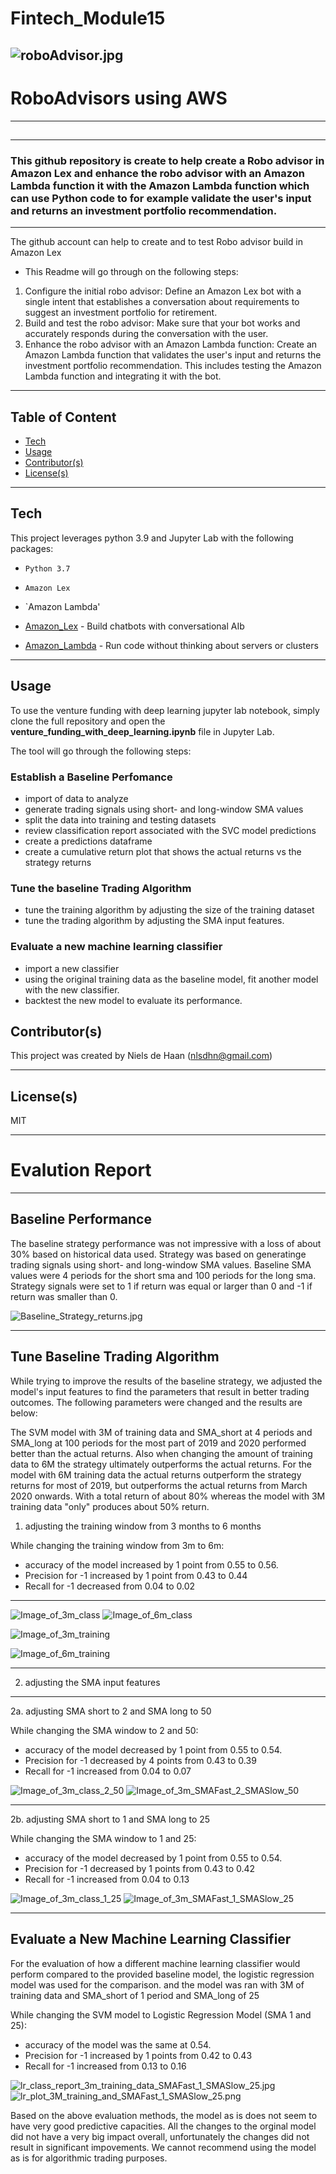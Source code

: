 # Fintech_Module15

![roboAdvisor.jpg](https://github.com/nielsdehaan1977/Fintech_Module15/blob/main/Media/roboAdvisor.jpg)
---
# RoboAdvisors using AWS
---
## 


---
### This github repository is create to help create a Robo advisor in Amazon Lex and enhance the robo advisor with an Amazon Lambda function it with the Amazon Lambda function which can use Python code to for example validate the user's input and returns an investment portfolio recommendation.

---
The github account can help to create and to test Robo advisor build in Amazon Lex
* This Readme will go through on the following steps: 
1. Configure the initial robo advisor: Define an Amazon Lex bot with a single intent that establishes a conversation about requirements to suggest an investment portfolio for retirement.
2. Build and test the robo advisor: Make sure that your bot works and accurately responds during the conversation with the user.
3. Enhance the robo advisor with an Amazon Lambda function: Create an Amazon Lambda function that validates the user's input and returns the investment portfolio recommendation. This includes testing the Amazon Lambda function and integrating it with the bot.

---
## Table of Content

- [Tech](#technologies)
- [Usage](#usage)
- [Contributor(s)](#contributor(s))
- [License(s)](#license(s))

---
## Tech

This project leverages python 3.9 and Jupyter Lab with the following packages:

* `Python 3.7`
* `Amazon Lex`
* `Amazon Lambda'

* [Amazon_Lex](https://aws.amazon.com/lex/) - Build chatbots with conversational AIb

* [Amazon_Lambda](https://aws.amazon.com/lambda/) - Run code without thinking about servers or clusters

---

## Usage

To use the venture funding with deep learning jupyter lab notebook, simply clone the full repository and open the **venture_funding_with_deep_learning.ipynb** file in Jupyter Lab. 

The tool will go through the following steps:

### Establish a Baseline Perfomance
* import of data to analyze
* generate trading signals using short- and long-window SMA values
* split the data into training and testing datasets
* review classification report associated with the SVC model predictions
* create a predictions dataframe
* create a cumulative return plot that shows the actual returns vs the strategy returns

### Tune the baseline Trading Algorithm
* tune the training algorithm by adjusting the size of the training dataset
* tune the trading algorithm by adjusting the SMA input features.

### Evaluate a new machine learning classifier
* import a new classifier
* using the original training data as the baseline model, fit another model with the new classifier.
* backtest the new model to evaluate its performance.

## Contributor(s)

This project was created by Niels de Haan (nlsdhn@gmail.com)

---

## License(s)

MIT

---
# Evalution Report
---

## Baseline Performance

The baseline strategy performance was not impressive with a loss of about 30% based on historical data used. Strategy was based on generatinge trading signals using short- and long-window SMA values. Baseline SMA values were 4 periods for the short sma and 100 periods for the long sma. Strategy signals were set to 1 if return was equal or larger than 0 and -1 if return was smaller than 0. 

![Baseline_Strategy_returns.jpg](https://github.com/nielsdehaan1977/Fintech_Module14/blob/main/Images/Baseline_Strategy_returns.jpg)

---

## Tune Baseline Trading Algorithm

While trying to improve the results of the baseline strategy, we adjusted the model's input features to find the parameters that result in better trading outcomes.
The following parameters were changed and the results are below:

The SVM model with 3M of training data and SMA_short at 4 periods and SMA_long at 100 periods for the most part of 2019 and 2020 performed better than the actual returns. Also when changing the amount of training data to 6M the strategy ultimately outperforms the actual returns. For the model with 6M training data the actual returns outperform the strategy returns for most of 2019, but outperforms the actual returns from March 2020 onwards. With a total return of about 80% whereas the model with 3M training data "only" produces about 50% return. 

1. adjusting the training window from 3 months to 6 months

While changing the training window from 3m to 6m:
* accuracy of the model increased by 1 point from  0.55 to 0.56. 
* Precision for -1 increased by 1 point from 0.43 to 0.44
* Recall for -1 decreased from 0.04 to 0.02

---
![Image_of_3m_class](https://github.com/nielsdehaan1977/Fintech_Module14/blob/main/Images/svm_class_report_3m_training_data_SMAFast_4_SMASlow_100.jpg)  ![Image_of_6m_class](https://github.com/nielsdehaan1977/Fintech_Module14/blob/main/Images/svm_class_report_6m_training_data_SMAFast_4_SMASlow_100.jpg)

![Image_of_3m_training](https://github.com/nielsdehaan1977/Fintech_Module14/blob/main/Images/svm_plot_3M_training_and_SMAFast_4_SMASlow_100.png)

![Image_of_6m_training](https://github.com/nielsdehaan1977/Fintech_Module14/blob/main/Images/svm_plot_6M_training_and_SMAFast_4_SMASlow_100.png)

---
2. adjusting the SMA input features 
---
2a. adjusting SMA short to 2 and SMA long to 50

While changing the SMA window to 2 and 50:
* accuracy of the model decreased by 1 point from  0.55 to 0.54. 
* Precision for -1 decreased by 4 points from 0.43 to 0.39
* Recall for -1 increased from 0.04 to 0.07

![Image_of_3m_class_2_50](https://github.com/nielsdehaan1977/Fintech_Module14/blob/main/Images/svm_class_report_3m_training_data_SMAFast_2_SMASlow_50.jpg)
![Image_of_3m_SMAFast_2_SMASlow_50](https://github.com/nielsdehaan1977/Fintech_Module14/blob/main/Images/svm_plot_3M_training_and_SMAFast_2_SMASlow_50.png)

---
2b. adjusting SMA short to 1 and SMA long to 25

While changing the SMA window to 1 and 25:
* accuracy of the model decreased by 1 point from  0.55 to 0.54. 
* Precision for -1 decreased by 1 points from 0.43 to 0.42
* Recall for -1 increased from 0.04 to 0.13

![Image_of_3m_class_1_25](https://github.com/nielsdehaan1977/Fintech_Module14/blob/main/Images/svm_class_report_3m_training_data_SMAFast_1_SMASlow_25.jpg)
![Image_of_3m_SMAFast_1_SMASlow_25](https://github.com/nielsdehaan1977/Fintech_Module14/blob/main/Images/svm_plot_3M_training_and_SMAFast_1_SMASlow_25.png)

---

## Evaluate a New Machine Learning Classifier

For the evaluation of how a different machine learning classifier would perform compared to the provided baseline model, the logistic regression model was used for the comparison. and the model was ran with 3M of training data and SMA_short of 1 period and SMA_long of 25

While changing the SVM model to Logistic Regression Model (SMA 1 and 25):
* accuracy of the model was the same at 0.54. 
* Precision for -1 increased by 1 points from 0.42 to 0.43
* Recall for -1 increased from 0.13 to 0.16

![lr_class_report_3m_training_data_SMAFast_1_SMASlow_25.jpg](https://github.com/nielsdehaan1977/Fintech_Module14/blob/main/Images/lr_class_report_3m_training_data_SMAFast_1_SMASlow_25.jpg)
![lr_plot_3M_training_and_SMAFast_1_SMASlow_25.png](https://github.com/nielsdehaan1977/Fintech_Module14/blob/main/Images/lr_plot_3M_training_and_SMAFast_1_SMASlow_25.png)

Based on the above evaluation methods, the model as is does not seem to have very good predictive capacities. All the changes to the orginal model did not have a very big impact overall, unfortunately the changes did not result in significant impovements. We cannot recommend using the model as is for algorithmic trading purposes. 